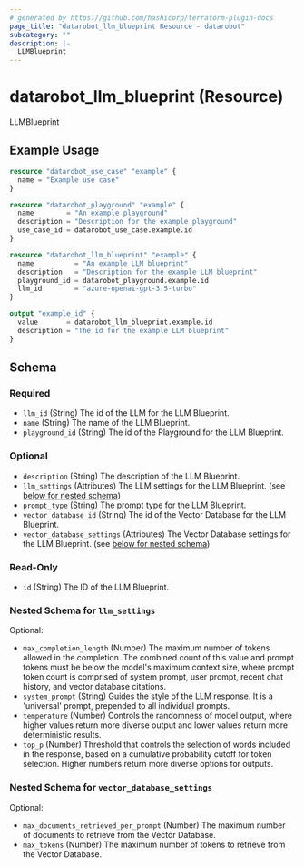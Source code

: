 ```yaml
---
# generated by https://github.com/hashicorp/terraform-plugin-docs
page_title: "datarobot_llm_blueprint Resource - datarobot"
subcategory: ""
description: |-
  LLMBlueprint
---
```


# datarobot_llm_blueprint (Resource)

LLMBlueprint

## Example Usage

```terraform
resource "datarobot_use_case" "example" {
  name = "Example use case"
}

resource "datarobot_playground" "example" {
  name        = "An example playground"
  description = "Description for the example playground"
  use_case_id = datarobot_use_case.example.id
}

resource "datarobot_llm_blueprint" "example" {
  name          = "An example LLM blueprint"
  description   = "Description for the example LLM blueprint"
  playground_id = datarobot_playground.example.id
  llm_id        = "azure-openai-gpt-3.5-turbo"
}

output "example_id" {
  value       = datarobot_llm_blueprint.example.id
  description = "The id for the example LLM blueprint"
}
```

<!-- schema generated by tfplugindocs -->
## Schema

### Required

- `llm_id` (String) The id of the LLM for the LLM Blueprint.
- `name` (String) The name of the LLM Blueprint.
- `playground_id` (String) The id of the Playground for the LLM Blueprint.

### Optional

- `description` (String) The description of the LLM Blueprint.
- `llm_settings` (Attributes) The LLM settings for the LLM Blueprint. (see [below for nested schema](#nestedatt--llm_settings))
- `prompt_type` (String) The prompt type for the LLM Blueprint.
- `vector_database_id` (String) The id of the Vector Database for the LLM Blueprint.
- `vector_database_settings` (Attributes) The Vector Database settings for the LLM Blueprint. (see [below for nested schema](#nestedatt--vector_database_settings))

### Read-Only

- `id` (String) The ID of the LLM Blueprint.

<a id="nestedatt--llm_settings"></a>
### Nested Schema for `llm_settings`

Optional:

- `max_completion_length` (Number) The maximum number of tokens allowed in the completion. The combined count of this value and prompt tokens must be below the model's maximum context size, where prompt token count is comprised of system prompt, user prompt, recent chat history, and vector database citations.
- `system_prompt` (String) Guides the style of the LLM response. It is a 'universal' prompt, prepended to all individual prompts.
- `temperature` (Number) Controls the randomness of model output, where higher values return more diverse output and lower values return more deterministic results.
- `top_p` (Number) Threshold that controls the selection of words included in the response, based on a cumulative probability cutoff for token selection. Higher numbers return more diverse options for outputs.


<a id="nestedatt--vector_database_settings"></a>
### Nested Schema for `vector_database_settings`

Optional:

- `max_documents_retrieved_per_prompt` (Number) The maximum number of documents to retrieve from the Vector Database.
- `max_tokens` (Number) The maximum number of tokens to retrieve from the Vector Database.
